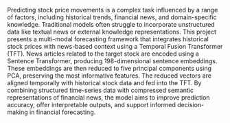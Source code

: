 Predicting stock price movements is a complex task influenced by a range of factors, including historical trends, financial news, and domain-specific knowledge. Traditional models often struggle to incorporate unstructured data like textual news or external knowledge representations. This project presents a multi-modal forecasting framework that integrates historical stock prices with news-based context using a Temporal Fusion Transformer (TFT). News articles related to the target stock are encoded using a Sentence Transformer, producing 198-dimensional sentence embeddings. These embeddings are then reduced to five principal components using PCA, preserving the most informative features. The reduced vectors are aligned temporally with historical stock data and fed into the TFT. By combining structured time-series data with compressed semantic representations of financial news, the model aims to improve prediction accuracy, offer interpretable outputs, and support informed decision-making in financial forecasting.
